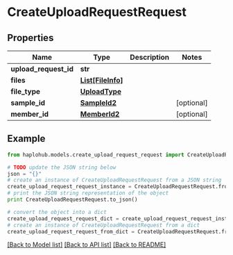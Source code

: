 # CreateUploadRequestRequest


## Properties
Name | Type | Description | Notes
------------ | ------------- | ------------- | -------------
**upload_request_id** | **str** |  | 
**files** | [**List[FileInfo]**](FileInfo.md) |  | 
**file_type** | [**UploadType**](UploadType.md) |  | 
**sample_id** | [**SampleId2**](SampleId2.md) |  | [optional] 
**member_id** | [**MemberId2**](MemberId2.md) |  | [optional] 

## Example

```python
from haplohub.models.create_upload_request_request import CreateUploadRequestRequest

# TODO update the JSON string below
json = "{}"
# create an instance of CreateUploadRequestRequest from a JSON string
create_upload_request_request_instance = CreateUploadRequestRequest.from_json(json)
# print the JSON string representation of the object
print CreateUploadRequestRequest.to_json()

# convert the object into a dict
create_upload_request_request_dict = create_upload_request_request_instance.to_dict()
# create an instance of CreateUploadRequestRequest from a dict
create_upload_request_request_from_dict = CreateUploadRequestRequest.from_dict(create_upload_request_request_dict)
```
[[Back to Model list]](../README.md#documentation-for-models) [[Back to API list]](../README.md#documentation-for-api-endpoints) [[Back to README]](../README.md)


